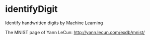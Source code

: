 # identifyDigit
Identify handwritten digits by Machine Learning

The MNIST page of Yann LeCun:
<http://yann.lecun.com/exdb/mnist/>
